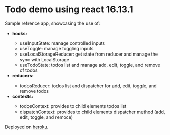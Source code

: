 # Todo demo using react 16.13.1

Sample refrence app, showcasing the use of:

<ul>
    <li><b>hooks:</b></li>
    <ul>
        <li>useInputState: manage controlled inputs</li>
        <li>useToggle: manage toggling inputs</li>
        <li>useLocalStorageReducer: get state from reducer and manage the sync with LocalStorage</li>
        <li>useTodoState: todos list and manage add, edit, toggle, and remove of todos</li>
    </ul>
    <li><b>reducers:</b></li>
    <ul>
        <li>todosReducer: todos list and dispatcher for add, edit, toggle, and remove todos</li>
    </ul>
     <li><b>contexts:</b></li>
    <ul>
        <li>todosContext: provides to child elements todos list</li>
        <li>dispatchContext: provides to child elements dispatcher method (add, edit, toggle, and remoce)</li>
    </ul>   
</ul>

Deployed on [heroku](http://todo-app-11.herokuapp.com).
